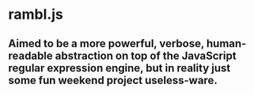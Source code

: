 # rambl.js

## Aimed to be a more powerful, verbose, human-readable abstraction on top of the JavaScript regular expression engine,  but in reality just some fun weekend project  useless-ware.
